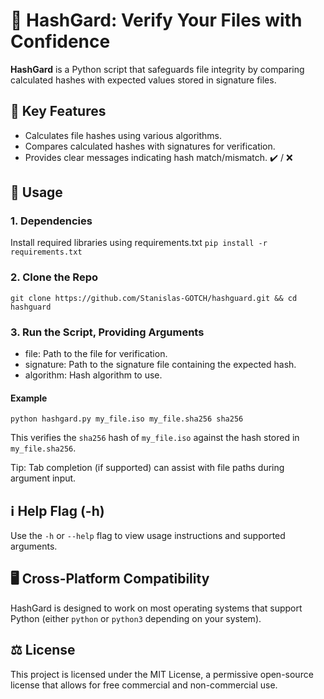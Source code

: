 # 🔐 HashGard: Verify Your Files with Confidence
**HashGard** is a Python script that safeguards file integrity by comparing calculated hashes with expected values stored in signature files.

## 🎯 Key Features
- Calculates file hashes using various algorithms.
- Compares calculated hashes with signatures for verification.
- Provides clear messages indicating hash match/mismatch. ✔️  / ❌

## 🔧 Usage

### 1. Dependencies
Install required libraries using requirements.txt
`pip install -r requirements.txt`

### 2. Clone the Repo
`git clone https://github.com/Stanislas-GOTCH/hashguard.git && cd hashguard`

### 3. Run the Script, Providing Arguments
- file: Path to the file for verification.
- signature: Path to the signature file containing the expected hash.
- algorithm: Hash algorithm to use.

#### Example
`python hashgard.py my_file.iso my_file.sha256 sha256`

This verifies the `sha256` hash of `my_file.iso` against the hash stored in `my_file.sha256`.

Tip: Tab completion (if supported) can assist with file paths during argument input.


## ℹ️  Help Flag (-h)
Use the `-h` or `--help` flag to view usage instructions and supported arguments.

## 🖥️  Cross-Platform Compatibility
HashGard is designed to work on most operating systems that support Python (either `python` or `python3` depending on your system).

## ⚖️  License
This project is licensed under the MIT License, a permissive open-source license that allows for free commercial and non-commercial use.
